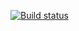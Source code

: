 [![Build status](https://ci.appveyor.com/api/projects/status/qmmrhkj39edxmlv4?svg=true)](https://ci.appveyor.com/project/SergeiGolendukhin/web-interface)
